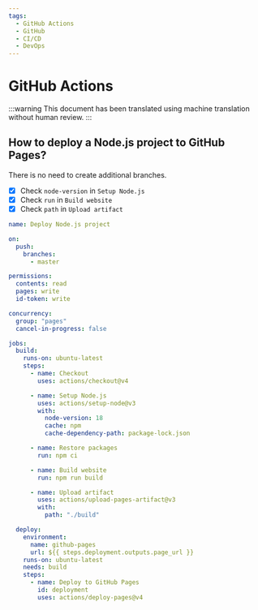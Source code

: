 ```yaml
---
tags:
  - GitHub Actions
  - GitHub
  - CI/CD
  - DevOps
---
```


# GitHub Actions

:::warning
This document has been translated using machine translation without human review.
:::

## How to deploy a Node.js project to GitHub Pages?

There is no need to create additional branches.

- [x] Check `node-version` in `Setup Node.js`
- [x] Check `run` in `Build website`
- [x] Check `path` in `Upload artifact`

```yaml title=".github/workflows/deploy-gh-pages.yaml"
name: Deploy Node.js project

on:
  push:
    branches:
      - master

permissions:
  contents: read
  pages: write
  id-token: write

concurrency:
  group: "pages"
  cancel-in-progress: false

jobs:
  build:
    runs-on: ubuntu-latest
    steps:
      - name: Checkout
        uses: actions/checkout@v4

      - name: Setup Node.js
        uses: actions/setup-node@v3
        with:
          node-version: 18
          cache: npm
          cache-dependency-path: package-lock.json

      - name: Restore packages
        run: npm ci

      - name: Build website
        run: npm run build

      - name: Upload artifact
        uses: actions/upload-pages-artifact@v3
        with:
          path: "./build"

  deploy:
    environment:
      name: github-pages
      url: ${{ steps.deployment.outputs.page_url }}
    runs-on: ubuntu-latest
    needs: build
    steps:
      - name: Deploy to GitHub Pages
        id: deployment
        uses: actions/deploy-pages@v4
```

